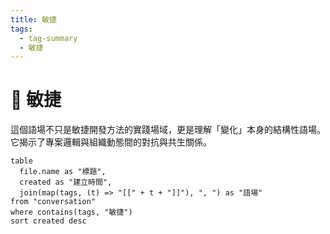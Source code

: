 ```yaml
---
title: 敏捷
tags:
  - tag-summary
  - 敏捷
---
```


# 🔄 敏捷

這個語場不只是敏捷開發方法的實踐場域，更是理解「變化」本身的結構性語場。它揭示了專案邏輯與組織動態間的對抗與共生關係。

```dataview
table
  file.name as "標題",
  created as "建立時間",
  join(map(tags, (t) => "[[" + t + "]]"), ", ") as "語場"
from "conversation"
where contains(tags, "敏捷")
sort created desc
```
